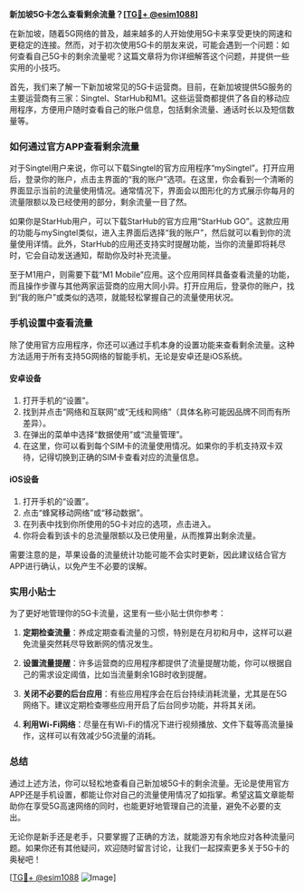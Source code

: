 **新加坡5G卡怎么查看剩余流量？[[TG💪+ @esim1088](https://t.me/s/esim1088)]**

在新加坡，随着5G网络的普及，越来越多的人开始使用5G卡来享受更快的网速和更稳定的连接。然而，对于初次使用5G卡的朋友来说，可能会遇到一个问题：如何查看自己5G卡的剩余流量呢？这篇文章将为你详细解答这个问题，并提供一些实用的小技巧。

首先，我们来了解一下新加坡常见的5G卡运营商。目前，在新加坡提供5G服务的主要运营商有三家：Singtel、StarHub和M1。这些运营商都提供了各自的移动应用程序，方便用户随时查看自己的账户信息，包括剩余流量、通话时长以及短信数量等。

### 如何通过官方APP查看剩余流量

对于Singtel用户来说，你可以下载Singtel的官方应用程序“mySingtel”。打开应用后，登录你的账户，点击主界面的“我的账户”选项。在这里，你会看到一个清晰的界面显示当前的流量使用情况。通常情况下，界面会以图形化的方式展示你每月的流量限额以及已经使用的部分，剩余流量一目了然。

如果你是StarHub用户，可以下载StarHub的官方应用“StarHub GO”。这款应用的功能与mySingtel类似，进入主界面后选择“我的账户”，然后就可以看到你的流量使用详情。此外，StarHub的应用还支持实时提醒功能，当你的流量即将耗尽时，它会自动发送通知，帮助你及时补充流量。

至于M1用户，则需要下载“M1 Mobile”应用。这个应用同样具备查看流量的功能，而且操作步骤与其他两家运营商的应用大同小异。打开应用后，登录你的账户，找到“我的账户”或类似的选项，就能轻松掌握自己的流量使用状况。

### 手机设置中查看流量

除了使用官方应用程序，你还可以通过手机本身的设置功能来查看剩余流量。这种方法适用于所有支持5G网络的智能手机，无论是安卓还是iOS系统。

#### 安卓设备

1. 打开手机的“设置”。
2. 找到并点击“网络和互联网”或“无线和网络”（具体名称可能因品牌不同而有所差异）。
3. 在弹出的菜单中选择“数据使用”或“流量管理”。
4. 在这里，你可以看到每个SIM卡的流量使用情况。如果你的手机支持双卡双待，记得切换到正确的SIM卡查看对应的流量信息。

#### iOS设备

1. 打开手机的“设置”。
2. 点击“蜂窝移动网络”或“移动数据”。
3. 在列表中找到你所使用的5G卡对应的选项，点击进入。
4. 你将会看到该卡的总流量限额以及已使用量，从而推算出剩余流量。

需要注意的是，苹果设备的流量统计功能可能不会实时更新，因此建议结合官方APP进行确认，以免产生不必要的误解。

### 实用小贴士

为了更好地管理你的5G卡流量，这里有一些小贴士供你参考：

1. **定期检查流量**：养成定期查看流量的习惯，特别是在月初和月中，这样可以避免流量突然耗尽导致断网的情况发生。
   
2. **设置流量提醒**：许多运营商的应用程序都提供了流量提醒功能，你可以根据自己的需求设定阈值，比如当流量剩余1GB时收到提醒。

3. **关闭不必要的后台应用**：有些应用程序会在后台持续消耗流量，尤其是在5G网络下。建议定期检查哪些应用开启了后台同步功能，并将其关闭。

4. **利用Wi-Fi网络**：尽量在有Wi-Fi的情况下进行视频播放、文件下载等高流量操作，这样可以有效减少5G流量的消耗。

### 总结

通过上述方法，你可以轻松地查看自己新加坡5G卡的剩余流量。无论是使用官方APP还是手机设置，都能让你对自己的流量使用情况了如指掌。希望这篇文章能帮助你在享受5G高速网络的同时，也能更好地管理自己的流量，避免不必要的支出。

无论你是新手还是老手，只要掌握了正确的方法，就能游刃有余地应对各种流量问题。如果你还有其他疑问，欢迎随时留言讨论，让我们一起探索更多关于5G卡的奥秘吧！

[[TG💪+ @esim1088](https://t.me/s/esim1088) ![Image](https://i.postimg.cc/4NQfJmqS/Snipaste-2025-05-13-00-14-12.png)]